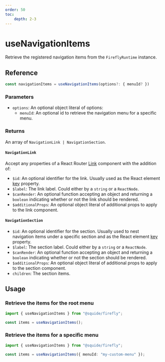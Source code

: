 ```yaml
---
order: 50
toc:
    depth: 2-3
---
```


# useNavigationItems

Retrieve the registered navigation items from the `FireflyRuntime` instance.

## Reference

```ts
const navigationItems = useNavigationItems(options?: { menuId? })
```

### Parameters

- `options`: An optional object literal of options:
    - `menuId`: An optional id to retrieve the navigation menu for a specific menu.

### Returns

An array of `NavigationLink | NavigationSection`.

#### `NavigationLink`

Accept any properties of a React Router [Link](https://reactrouter.com/en/main/components/link) component with the addition of:
- `$id`: An optional identifier for the link. Usually used as the React element [key](https://legacy.reactjs.org/docs/lists-and-keys.html#keys) property.
- `$label`: The link label. Could either by a `string` or a `ReactNode`.
- `$canRender`: An optional function accepting an object and returning a `boolean` indicating whether or not the link should be rendered.
- `$additionalProps`: An optional object literal of additional props to apply to the link component.

#### `NavigationSection`

- `$id`: An optional identifier for the section. Usually used to nest navigation items under a specific section and as the React element [key](https://legacy.reactjs.org/docs/lists-and-keys.html#keys) property.
- `$label`: The section label. Could either by a `string` or a `ReactNode`.
- `$canRender`: An optional function accepting an object and returning a `boolean` indicating whether or not the section should be rendered.
- `$additionalProps`: An optional object literal of additional props to apply to the section component.
- `children`: The section items.

## Usage

### Retrieve the items for the root menu

```ts
import { useNavigationItems } from "@squide/firefly";

const items = useNavigationItems();
```

### Retrieve the items for a specific menu

```ts
import { useNavigationItems } from "@squide/firefly";

const items = useNavigationItems({ menuId: "my-custom-menu" });
```

